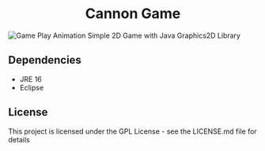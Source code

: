 

<div align="center">
  <h1> Cannon Game </h1>
</div> 

![Game Play Animation](https://i.imgur.com/vnooCsU.gif)
Simple 2D Game with Java Graphics2D Library

## Dependencies
- JRE 16
- Eclipse

## License
This project is licensed under the GPL License - see the LICENSE.md file for details

